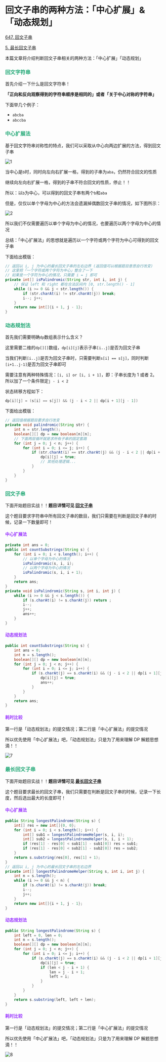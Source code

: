 # 回文子串的两种方法：「中心扩展」&「动态规划」

[647. 回文子串](https://leetcode.cn/problems/palindromic-substrings/)

[5. 最长回文子串](https://leetcode.cn/problems/longest-palindromic-substring/)



本篇文章将介绍判断回文子串相关的两种方法：「中心扩展」「动态规划」

### <font color=#1FA774>回文字符串</font>

首先介绍一下什么是回文字符串！

**「正向和反向观察得到的字符串顺序是相同的」**或者**「关于中心对称的字符串」**

下面举几个例子：

- `abcba`
- `abccba`

### <font color=#1FA774>中心扩展法</font>

基于回文字符串对称性的特点，我们可以采取从中心向两边扩展的方法，得到回文子串

![1](https://cdn.jsdelivr.net/gh/LFool/image-hosting@master/20220601/2015281654085728j8AXXp1.svg)

当中心是`b`时，同时向左向右扩展一格，得到的子串为`aba`，仍然符合回文的性质

继续向左向右扩展一格，得到的子串不符合回文的性质，停止！！

所以：以`b`为中心，可以得到的回文子串有两个`b`和`aba`

但是，仅仅以单个字母为中心的方法会遗漏掉偶数回文子串的情况，如下图所示：

![2](https://cdn.jsdelivr.net/gh/LFool/image-hosting@master/20220601/2037131654087033tAJJ8z2.svg)

所以我们不仅需要遍历以单个字母为中心的情况，也要遍历以两个字母为中心的情况

总结：「中心扩展法」的思想就是遍历以一个字符或两个字符为中心可得到的回文子串

下面给出模版：

```java
// 返回以 i, j 为中心的最长回文子串的左右边界 (返回值可以根据题目意思自行改变)
// 这里把「一个字符或两个字符为中心」整合了一下
// 如果是一个字符为中心的情况，只需要 i = j 即可
private int[] isPalindromic(String str, int i, int j) {
    // 保证 left 和 right 都在合法区间内 [0, str.length() - 1]
    while (i >= 0 && j < str.length()) {
        if (str.charAt(i) != str.charAt(j)) break;
        i--; j++;
    }
    return new int[]{i + 1, j - 1};
}
```

### <font color=#1FA774>动态规划法</font>

首先我们需要明确`dp`数组表示什么含义？

这里需要二维的`dp[][]`数组，`dp[i][j]`表示子串`[i..j]`是否为回文子串

当我们判断`[i..j]`是否为回文子串时，只需要判断`s[i] == s[j]`，同时判断`[i+1..j-1]`是否为回文子串即可

需要注意有两种特殊情况：`[i, i] or [i, i + 1]`，即：子串长度为 1 或者 2。所以加了一个条件限定`j - i < 2`

状态转移方程如下：

```java
dp[i][j] = (s[i] == s[j]) && (j - i < 2 || dp[i + 1][j - 1])
```

下面给出模版：

```java
// 返回值根据题目要求自行改变
private void palindromic(String str) {
    int n = str.length();
    boolean[][] dp = new boolean[n][n];
    // 下面两层循环就是求所有子串的固定套路
    for (int j = 0; j < n; j++) {
        for (int i = 0; i <= j; i++) {
            if (str.charAt(i) == str.charAt(j) && (j - i < 2 || dp[i + 1][j - 1])) {
                dp[i][j] = true;
                // 其他处理逻辑...
            }
        }
    }
}
```

### <font color=#1FA774>回文子串</font>

下面开始题目实战！！**题目详情可见 [回文子串](https://leetcode.cn/problems/palindromic-substrings/)**

这个题目要求字符串中所有回文子串的数目，我们只需要在判断是回文子串的时候，记录一下数量即可！

#### <font color=#9933FF>中心扩展法</font>

```java
private int ans = 0;
public int countSubstrings(String s) {
    for (int i = 0; i < s.length(); i++) {
        // 以单个字母为中心的情况
        isPalindromic(s, i, i);
        // 以两个字母为中心的情况
        isPalindromic(s, i, i + 1);
    }
    return ans;
}
private void isPalindromic(String s, int i, int j) {
    while (i >= 0 && j < s.length()) {
        if (s.charAt(i) != s.charAt(j)) return ;
        i--;
        j++;
        ans++;
    }
}
```

#### <font color=#9933FF>动态规划法</font>

```java
public int countSubstrings(String s) {
    int ans = 0;
    int n = s.length();
    boolean[][] dp = new boolean[n][n];
    for (int j = 0; j < n; j++) {
        for (int i = 0; i <= j; i++) {
            if (s.charAt(j) == s.charAt(i) && (j - i < 2 || dp[i + 1][j - 1])) {
                dp[i][j] = true;
                ans++;
            }
        }
    }
    return ans;
}
```

#### <font color=#9933FF>耗时比较</font>

第一行是「动态规划法」的提交情况；第二行是「中心扩展法」的提交情况

所以优先使用「中心扩展法」吧，「动态规划法」只是为了用来理解 DP 解题思想滴！！

![7](https://cdn.jsdelivr.net/gh/LFool/image-hosting@master/20220824/0003311661270611dGBJuO7.svg)

### <font color=#1FA774>最长回文子串</font>

下面开始题目实战！！**题目详情可见 [最长回文子串](https://leetcode.cn/problems/longest-palindromic-substring/)**

这个题目要求最长的回文子串，我们只需要在判断是回文子串的时候，记录一下长度，然后选出最大的长度即可！

#### <font color=#9933FF>中心扩展法</font>

```java
public String longestPalindrome(String s) {
    int[] res = new int[]{0, 0};
    for (int i = 0; i < s.length(); i++) {
        int[] sub1 = longestPalindromeHelper(s, i, i);
        int[] sub2 = longestPalindromeHelper(s, i, i + 1);
        if (res[1] - res[0] < sub1[1] - sub1[0]) res = sub1;
        if (res[1] - res[0] < sub2[1] - sub2[0]) res = sub2;
    }
    return s.substring(res[0], res[1] + 1);
}
// 返回以 i, j 为中心的最长回文子串的左右边界
private int[] longestPalindromeHelper(String s, int i, int j) {
    int n = s.length();
    while (i >= 0 && j < n) {
        if (s.charAt(i) != s.charAt(j)) break;
        i--;
        j++;
    }
    return new int[]{i + 1, j - 1};
}
```

#### <font color=#9933FF>动态规划法</font>

```java
public String longestPalindrome(String s) {
    int left = 0, len = 0;
    int n = s.length();
    boolean[][] dp = new boolean[n][n];
    for (int j = 0; j < n; j++) {
        for (int i = 0; i <= j; i++) {
            if (s.charAt(j) == s.charAt(i) && (j - i < 2 || dp[i + 1][j - 1])) {
                dp[i][j] = true;
                if (len < j - i + 1) {
                    len = j - i + 1;
                    left = i;
                }
            }
        }
    }
    return s.substring(left, left + len);
}
```

#### <font color=#9933FF>耗时比较</font>

第一行是「动态规划法」的提交情况；第二行是「中心扩展法」的提交情况

所以优先使用「中心扩展法」吧，「动态规划法」只是为了用来理解 DP 解题思想滴！！

![8](https://cdn.jsdelivr.net/gh/LFool/image-hosting@master/20220824/0003401661270620aW1DyQ8.svg)
